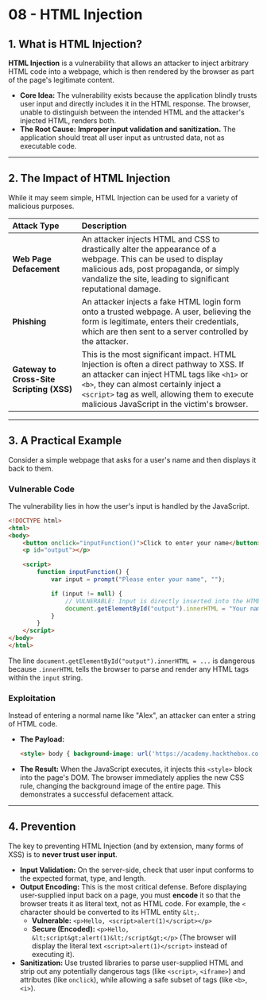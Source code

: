 # 08 - HTML Injection

## 1. What is HTML Injection?

**HTML Injection** is a vulnerability that allows an attacker to inject arbitrary HTML code into a webpage, which is then rendered by the browser as part of the page's legitimate content.

*   **Core Idea:** The vulnerability exists because the application blindly trusts user input and directly includes it in the HTML response. The browser, unable to distinguish between the intended HTML and the attacker's injected HTML, renders both.
*   **The Root Cause:** **Improper input validation and sanitization.** The application should treat all user input as untrusted data, not as executable code.

---

## 2. The Impact of HTML Injection

While it may seem simple, HTML Injection can be used for a variety of malicious purposes.

| Attack Type | Description |
| :--- | :--- |
| **Web Page Defacement** | An attacker injects HTML and CSS to drastically alter the appearance of a webpage. This can be used to display malicious ads, post propaganda, or simply vandalize the site, leading to significant reputational damage. |
| **Phishing** | An attacker injects a fake HTML login form onto a trusted webpage. A user, believing the form is legitimate, enters their credentials, which are then sent to a server controlled by the attacker. |
| **Gateway to Cross-Site Scripting (XSS)**| This is the most significant impact. HTML Injection is often a direct pathway to XSS. If an attacker can inject HTML tags like `<h1>` or `<b>`, they can almost certainly inject a `<script>` tag as well, allowing them to execute malicious JavaScript in the victim's browser. |

---

## 3. A Practical Example

Consider a simple webpage that asks for a user's name and then displays it back to them.

### Vulnerable Code
The vulnerability lies in how the user's input is handled by the JavaScript.
```html
<!DOCTYPE html>
<html>
<body>
    <button onclick="inputFunction()">Click to enter your name</button>
    <p id="output"></p>

    <script>
        function inputFunction() {
            var input = prompt("Please enter your name", "");

            if (input != null) {
                // VULNERABLE: Input is directly inserted into the HTML
                document.getElementById("output").innerHTML = "Your name is " + input;
            }
        }
    </script>
</body>
</html>
```
The line `document.getElementById("output").innerHTML = ...` is dangerous because `.innerHTML` tells the browser to parse and render any HTML tags within the `input` string.

### Exploitation
Instead of entering a normal name like "Alex", an attacker can enter a string of HTML code.

*   **The Payload:**
    ```html
    <style> body { background-image: url('https://academy.hackthebox.com/images/logo.svg'); } </style>
    ```
*   **The Result:** When the JavaScript executes, it injects this `<style>` block into the page's DOM. The browser immediately applies the new CSS rule, changing the background image of the entire page. This demonstrates a successful defacement attack.

---

## 4. Prevention

The key to preventing HTML Injection (and by extension, many forms of XSS) is to **never trust user input**.

*   **Input Validation:** On the server-side, check that user input conforms to the expected format, type, and length.
*   **Output Encoding:** This is the most critical defense. Before displaying user-supplied input back on a page, you must **encode** it so that the browser treats it as literal text, not as HTML code. For example, the `<` character should be converted to its HTML entity `&lt;`.
    *   **Vulnerable:** `<p>Hello, <script>alert(1)</script></p>`
    *   **Secure (Encoded):** `<p>Hello, &lt;script&gt;alert(1)&lt;/script&gt;</p>` (The browser will display the literal text `<script>alert(1)</script>` instead of executing it).
*   **Sanitization:** Use trusted libraries to parse user-supplied HTML and strip out any potentially dangerous tags (like `<script>`, `<iframe>`) and attributes (like `onclick`), while allowing a safe subset of tags (like `<b>`, `<i>`).
